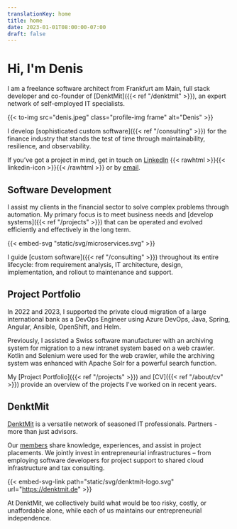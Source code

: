 ```yaml
---
translationKey: home
title: home
date: 2023-01-01T08:00:00-07:00
draft: false
---
```


# Hi, I'm Denis

I am a freelance software architect from Frankfurt am Main, full stack developer and co-founder of [DenktMit]({{< ref "/denktmit" >}}), an expert network of self-employed IT specialists.

{{< to-img src="denis.jpeg" class="profile-img frame" alt="Denis" >}}

I develop [sophisticated custom software]({{< ref "/consulting" >}}) for the finance industry that stands the test of time through maintainability, resilience, and observability.

If you’ve got a project in mind, get in touch on [LinkedIn](https://www.linkedin.com/in/dmalolepszy)
{{< rawhtml >}}<a href="https://www.linkedin.com/in/dmalolepszy" style="text-decoration: none">{{< linkedin-icon >}}</a>{{< /rawhtml >}}&nbsp;or by [email](mailto:kontakt@dmalo.de).

## Software Development
I assist my clients in the financial sector to solve complex problems through automation. My primary focus is to meet business needs and [develop systems]({{< ref "/projects" >}}) that can be operated and evolved efficiently and effectively in the long term.

{{< embed-svg "static/svg/microservices.svg" >}}

I guide [custom software]({{< ref "/consulting" >}}) throughout its entire lifecycle: from requirement analysis, IT architecture, design, implementation, and rollout to maintenance and support.

## Project Portfolio
In 2022 and 2023, I supported the private cloud migration of a large international bank as a DevOps Engineer using Azure DevOps, Java, Spring, Angular, Ansible, OpenShift, and Helm.

Previously, I assisted a Swiss software manufacturer with an archiving system for migration to a new intranet system based on a web crawler. Kotlin and Selenium were used for the web crawler, while the archiving system was enhanced with Apache Solr for a powerful search function.

My [Project Portfolio]({{< ref "/projects" >}}) and [CV]({{< ref "/about/cv" >}}) provide an overview of the projects I've worked on in recent years.

## DenktMit
[DenktMit](https://denktmit.de) is a versatile network of seasoned IT professionals. Partners - more than just advisors.

Our [members](https://denktmit.de/team/) share knowledge, experiences, and assist in project placements. We jointly invest in entrepreneurial infrastructures – from employing software developers for project support to shared cloud infrastructure and tax consulting.

{{< embed-svg-link path="static/svg/denktmit-logo.svg" url="https://denktmit.de" >}}

At DenktMit, we collectively build what would be too risky, costly, or unaffordable alone, while each of us maintains our entrepreneurial independence.

